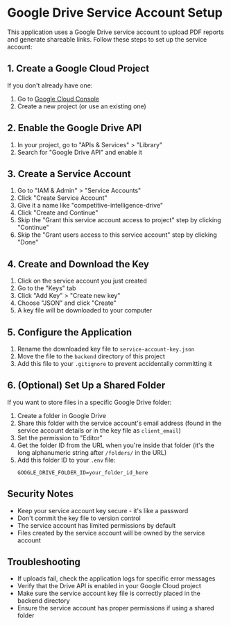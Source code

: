 # Google Drive Service Account Setup

This application uses a Google Drive service account to upload PDF reports and generate shareable links. Follow these steps to set up the service account:

## 1. Create a Google Cloud Project

If you don't already have one:
1. Go to [Google Cloud Console](https://console.cloud.google.com/)
2. Create a new project (or use an existing one)

## 2. Enable the Google Drive API

1. In your project, go to "APIs & Services" > "Library"
2. Search for "Google Drive API" and enable it

## 3. Create a Service Account

1. Go to "IAM & Admin" > "Service Accounts"
2. Click "Create Service Account"
3. Give it a name like "competitive-intelligence-drive"
4. Click "Create and Continue"
5. Skip the "Grant this service account access to project" step by clicking "Continue"
6. Skip the "Grant users access to this service account" step by clicking "Done"

## 4. Create and Download the Key

1. Click on the service account you just created
2. Go to the "Keys" tab
3. Click "Add Key" > "Create new key"
4. Choose "JSON" and click "Create"
5. A key file will be downloaded to your computer

## 5. Configure the Application

1. Rename the downloaded key file to `service-account-key.json`
2. Move the file to the `backend` directory of this project
3. Add this file to your `.gitignore` to prevent accidentally committing it

## 6. (Optional) Set Up a Shared Folder

If you want to store files in a specific Google Drive folder:

1. Create a folder in Google Drive
2. Share this folder with the service account's email address (found in the service account details or in the key file as `client_email`)
3. Set the permission to "Editor"
4. Get the folder ID from the URL when you're inside that folder (it's the long alphanumeric string after `/folders/` in the URL)
5. Add this folder ID to your `.env` file:
   ```
   GOOGLE_DRIVE_FOLDER_ID=your_folder_id_here
   ```

## Security Notes

- Keep your service account key secure - it's like a password
- Don't commit the key file to version control
- The service account has limited permissions by default
- Files created by the service account will be owned by the service account

## Troubleshooting

- If uploads fail, check the application logs for specific error messages
- Verify that the Drive API is enabled in your Google Cloud project
- Make sure the service account key file is correctly placed in the backend directory
- Ensure the service account has proper permissions if using a shared folder 